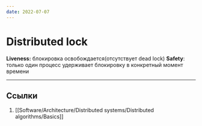```yaml
---
date: 2022-07-07
---
```

# Distributed lock

**Liveness:** блокировка освобождается(отсутствует dead lock)
**Safety**: только один процесс удерживает блокировку в конкретный момент времени

---

## Ссылки

1. [[Software/Architecture/Distributed systems/Distributed algorithms/Basics]]
